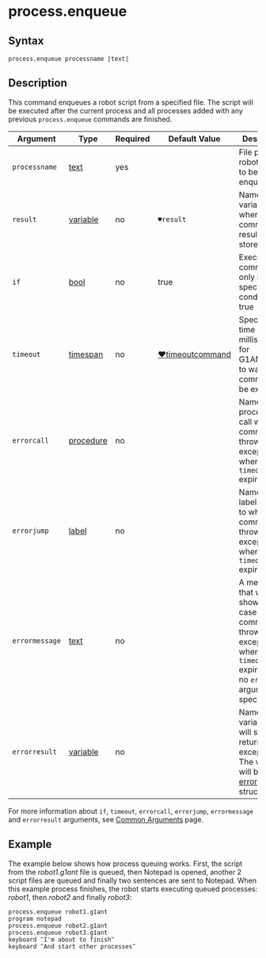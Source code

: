 # process.enqueue

## Syntax

```G1ANT
process.enqueue processname ⟦text⟧
```

## Description

This command enqueues a robot script from a specified file. The script will be executed after the current process and all processes added with any previous `process.enqueue` commands are finished.

| Argument | Type | Required | Default Value | Description |
| -------- | ---- | -------- | ------------- | ----------- |
|`processname`| [text](G1ANT.Language/G1ANT.Language/Structures/TextStructure.md) | yes |  | File path to a robot script to be enqueued |
| `result`       | [variable](G1ANT.Language/G1ANT.Language/Structures/VariableStructure.md) | no       | `♥result`                                                   | Name of a variable where the command's result will be stored |
| `if`           | [bool](G1ANT.Language/G1ANT.Language/Structures/BooleanStructure.md) | no       | true                                                        | Executes the command only if a specified condition is true   |
| `timeout`      | [timespan](G1ANT.Language/G1ANT.Language/Structures/TimeSpanStructure.md) | no       | [♥timeoutcommand](G1ANT.Language/G1ANT.Addon.Core/Variables/TimeoutCommandVariable.md) | Specifies time in milliseconds for G1ANT.Robot to wait for the command to be executed |
| `errorcall`    | [procedure](G1ANT.Language/G1ANT.Language/Structures/ProcedureStructure.md) | no       |                                                             | Name of a procedure to call when the command throws an exception or when a given `timeout` expires |
| `errorjump`    | [label](G1ANT.Language/G1ANT.Language/Structures/LabelStructure.md) | no       |                                                             | Name of the label to jump to when the command throws an exception or when a given `timeout` expires |
| `errormessage` | [text](G1ANT.Language/G1ANT.Language/Structures/TextStructure.md) | no       |                                                             | A message that will be shown in case the command throws an exception or when a given `timeout` expires, and no `errorjump` argument is specified |
| `errorresult`  | [variable](G1ANT.Language/G1ANT.Language/Structures/VariableStructure.md) | no       |                                                             | Name of a variable that will store the returned exception. The variable will be of [error](G1ANT.Language/G1ANT.Language/Structures/ErrorStructure.md) structure  |

For more information about `if`, `timeout`, `errorcall`, `errorjump`, `errormessage` and `errorresult` arguments, see [Common Arguments](G1ANT.Manual/appendices/common-arguments.md) page.

## Example

The example below shows how process queuing works. First, the script from the *robot1.g1ant* file is queued, then Notepad is opened, another 2 script files are queued and finally two sentences are sent to Notepad. When this example process finishes, the robot starts executing queued processes: *robot1*, then *robot2* and finally *robot3*:

```G1ANT
process.enqueue robot1.g1ant
program notepad
process.enqueue robot2.g1ant
process.enqueue robot3.g1ant
keyboard ‴I'm about to finish‴
keyboard ‴And start other processes‴
```
